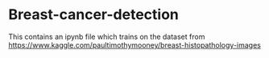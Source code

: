 # Breast-cancer-detection

This contains an ipynb file which trains on the dataset from
https://www.kaggle.com/paultimothymooney/breast-histopathology-images
